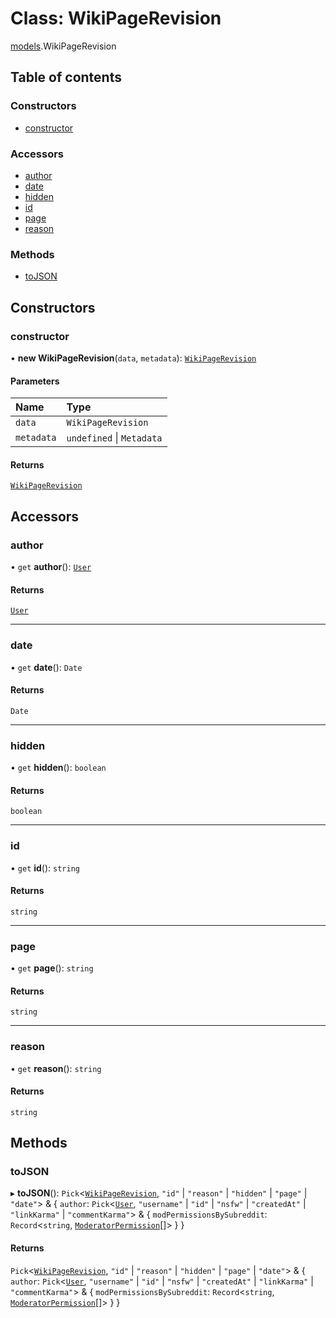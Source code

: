 # Class: WikiPageRevision

[models](../modules/models.md).WikiPageRevision

## Table of contents

### Constructors

- [constructor](models.WikiPageRevision.md#constructor)

### Accessors

- [author](models.WikiPageRevision.md#author)
- [date](models.WikiPageRevision.md#date)
- [hidden](models.WikiPageRevision.md#hidden)
- [id](models.WikiPageRevision.md#id)
- [page](models.WikiPageRevision.md#page)
- [reason](models.WikiPageRevision.md#reason)

### Methods

- [toJSON](models.WikiPageRevision.md#tojson)

## Constructors

### <a id="constructor" name="constructor"></a> constructor

• **new WikiPageRevision**(`data`, `metadata`): [`WikiPageRevision`](models.WikiPageRevision.md)

#### Parameters

| Name       | Type                      |
| :--------- | :------------------------ |
| `data`     | `WikiPageRevision`        |
| `metadata` | `undefined` \| `Metadata` |

#### Returns

[`WikiPageRevision`](models.WikiPageRevision.md)

## Accessors

### <a id="author" name="author"></a> author

• `get` **author**(): [`User`](models.User.md)

#### Returns

[`User`](models.User.md)

---

### <a id="date" name="date"></a> date

• `get` **date**(): `Date`

#### Returns

`Date`

---

### <a id="hidden" name="hidden"></a> hidden

• `get` **hidden**(): `boolean`

#### Returns

`boolean`

---

### <a id="id" name="id"></a> id

• `get` **id**(): `string`

#### Returns

`string`

---

### <a id="page" name="page"></a> page

• `get` **page**(): `string`

#### Returns

`string`

---

### <a id="reason" name="reason"></a> reason

• `get` **reason**(): `string`

#### Returns

`string`

## Methods

### <a id="tojson" name="tojson"></a> toJSON

▸ **toJSON**(): `Pick`\<[`WikiPageRevision`](models.WikiPageRevision.md), `"id"` \| `"reason"` \| `"hidden"` \| `"page"` \| `"date"`\> & \{ `author`: `Pick`\<[`User`](models.User.md), `"username"` \| `"id"` \| `"nsfw"` \| `"createdAt"` \| `"linkKarma"` \| `"commentKarma"`\> & \{ `modPermissionsBySubreddit`: `Record`\<`string`, [`ModeratorPermission`](../modules/models.md#moderatorpermission)[]\> } }

#### Returns

`Pick`\<[`WikiPageRevision`](models.WikiPageRevision.md), `"id"` \| `"reason"` \| `"hidden"` \| `"page"` \| `"date"`\> & \{ `author`: `Pick`\<[`User`](models.User.md), `"username"` \| `"id"` \| `"nsfw"` \| `"createdAt"` \| `"linkKarma"` \| `"commentKarma"`\> & \{ `modPermissionsBySubreddit`: `Record`\<`string`, [`ModeratorPermission`](../modules/models.md#moderatorpermission)[]\> } }
